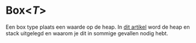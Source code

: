 # Box<_T_>
Een box type plaats een waarde op de heap. In [dit artikel](https://www.baeldung.com/cs/memory-stack-vs-heap) word de heap en stack uitgelegd en waarom je dit in sommige gevallen nodig hebt.